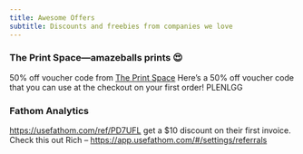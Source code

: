 ```yaml
---
title: Awesome Offers
subtitle: Discounts and freebies from companies we love
---
```

### The Print Space—amazeballs prints 😍
50% off voucher code from [The Print Space](https://theprintspace.com) Here’s a 50% off voucher code that you can use at the checkout on your first order! PLENLGG

### Fathom Analytics
https://usefathom.com/ref/PD7UFL
get a $10 discount on their first invoice.
Check this out Rich – https://app.usefathom.com/#/settings/referrals